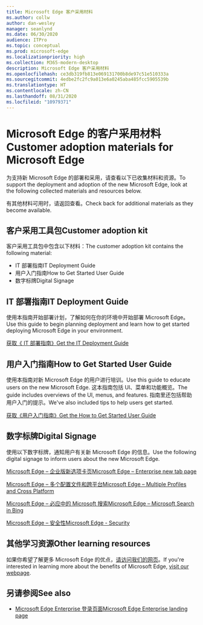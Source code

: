 ```yaml
---
title: Microsoft Edge 客户采用材料
ms.author: collw
author: dan-wesley
manager: seanlynd
ms.date: 06/30/2020
audience: ITPro
ms.topic: conceptual
ms.prod: microsoft-edge
ms.localizationpriority: high
ms.collection: M365-modern-desktop
description: Microsoft Edge 客户采用材料
ms.openlocfilehash: ce3db319fb813e069131700b8de97c51e510333a
ms.sourcegitcommit: 4edbe2fc2fc9a013e6a0245aba485fcc5905539b
ms.translationtype: HT
ms.contentlocale: zh-CN
ms.lasthandoff: 08/31/2020
ms.locfileid: "10979371"
---
```

# <span data-ttu-id="1d22b-103">Microsoft Edge 的客户采用材料</span><span class="sxs-lookup"><span data-stu-id="1d22b-103">Customer adoption materials for Microsoft Edge</span></span>

<span data-ttu-id="1d22b-104">为支持新 Microsoft Edge 的部署和采用，请查看以下已收集材料和资源。</span><span class="sxs-lookup"><span data-stu-id="1d22b-104">To support the deployment and adoption of the new Microsoft Edge, look at the following collected materials and resources below.</span></span>

<span data-ttu-id="1d22b-105">有其他材料可用时，请返回查看。</span><span class="sxs-lookup"><span data-stu-id="1d22b-105">Check back for additional materials as they become available.</span></span>

## <span data-ttu-id="1d22b-106">客户采用工具包</span><span class="sxs-lookup"><span data-stu-id="1d22b-106">Customer adoption kit</span></span>

<span data-ttu-id="1d22b-107">客户采用工具包中包含以下材料：</span><span class="sxs-lookup"><span data-stu-id="1d22b-107">The customer adoption kit contains the following material:</span></span>

- <span data-ttu-id="1d22b-108">IT 部署指南</span><span class="sxs-lookup"><span data-stu-id="1d22b-108">IT Deployment Guide</span></span>
- <span data-ttu-id="1d22b-109">用户入门指南</span><span class="sxs-lookup"><span data-stu-id="1d22b-109">How to Get Started User Guide</span></span>
- <span data-ttu-id="1d22b-110">数字标牌</span><span class="sxs-lookup"><span data-stu-id="1d22b-110">Digital Signage</span></span>

## <span data-ttu-id="1d22b-111">IT 部署指南</span><span class="sxs-lookup"><span data-stu-id="1d22b-111">IT Deployment Guide</span></span>

<span data-ttu-id="1d22b-112">使用本指南开始部署计划，了解如何在你的环境中开始部署 Microsoft Edge。</span><span class="sxs-lookup"><span data-stu-id="1d22b-112">Use this guide to begin planning deployment and learn how to get started deploying Microsoft Edge in your environment.</span></span>

[<span data-ttu-id="1d22b-113">获取《 IT 部署指南》</span><span class="sxs-lookup"><span data-stu-id="1d22b-113">Get the IT Deployment Guide</span></span>](media/customer-adoption-not-md/commercial-deployment-guide-microsoft-edge.pdf)

## <span data-ttu-id="1d22b-114">用户入门指南</span><span class="sxs-lookup"><span data-stu-id="1d22b-114">How to Get Started User Guide</span></span>

<span data-ttu-id="1d22b-115">使用本指南对新 Microsoft Edge 的用户进行培训。</span><span class="sxs-lookup"><span data-stu-id="1d22b-115">Use this guide to educate users on the new Microsoft Edge.</span></span> <span data-ttu-id="1d22b-116">这本指南包括 UI、菜单和功能概览。</span><span class="sxs-lookup"><span data-stu-id="1d22b-116">The guide includes overviews of the UI, menus, and features.</span></span> <span data-ttu-id="1d22b-117">指南里还包括帮助用户入门的提示。</span><span class="sxs-lookup"><span data-stu-id="1d22b-117">We've also included tips to help users get started.</span></span>

[<span data-ttu-id="1d22b-118">获取《用户入门指南》</span><span class="sxs-lookup"><span data-stu-id="1d22b-118">Get the How to Get Started User Guide</span></span>](media/customer-adoption-not-md/microsoft-edge-how-to-get-started-user-guide.pdf)

## <span data-ttu-id="1d22b-119">数字标牌</span><span class="sxs-lookup"><span data-stu-id="1d22b-119">Digital Signage</span></span>

<span data-ttu-id="1d22b-120">使用以下数字标牌，通知用户有关新 Microsoft Edge 的信息。</span><span class="sxs-lookup"><span data-stu-id="1d22b-120">Use the following digital signage to inform users about the new Microsoft Edge.</span></span>

[<span data-ttu-id="1d22b-121">Microsoft Edge – 企业版新选项卡页</span><span class="sxs-lookup"><span data-stu-id="1d22b-121">Microsoft Edge – Enterprise new tab page</span></span>](media/customer-adoption-not-md/microsoft-edge-digital-signage-enterprise-new-tab-page.pdf)

[<span data-ttu-id="1d22b-122">Microsoft Edge – 多个配置文件和跨平台</span><span class="sxs-lookup"><span data-stu-id="1d22b-122">Microsoft Edge – Multiple Profiles and Cross Platform</span></span>](https://officedocs-cdn.azureedge.net/microsoft-edge-digital-signage-multiple-profiles-and-cross-platform.pdf)

[<span data-ttu-id="1d22b-123">Microsoft Edge – 必应中的 Microsoft 搜索</span><span class="sxs-lookup"><span data-stu-id="1d22b-123">Microsoft Edge – Microsoft Search in Bing</span></span>](https://officedocs-cdn.azureedge.net/microsoft-edge-digital-signage-microsoft-search-in-bing.pdf)

[<span data-ttu-id="1d22b-124">Microsoft Edge – 安全性</span><span class="sxs-lookup"><span data-stu-id="1d22b-124">Microsoft Edge - Security</span></span>](media/customer-adoption-not-md/microsoft-edge-digital-signage-security.pdf)

## <span data-ttu-id="1d22b-125">其他学习资源</span><span class="sxs-lookup"><span data-stu-id="1d22b-125">Other learning resources</span></span>

<span data-ttu-id="1d22b-126">如果你希望了解更多 Microsoft Edge 的优点，[请访问我们的网页](https://www.microsoft.com/edge/business)。</span><span class="sxs-lookup"><span data-stu-id="1d22b-126">If you're interested in learning more about the benefits of Microsoft Edge, [visit our webpage](https://www.microsoft.com/edge/business).</span></span>

## <span data-ttu-id="1d22b-127">另请参阅</span><span class="sxs-lookup"><span data-stu-id="1d22b-127">See also</span></span>

- [<span data-ttu-id="1d22b-128">Microsoft Edge Enterprise 登录页面</span><span class="sxs-lookup"><span data-stu-id="1d22b-128">Microsoft Edge Enterprise landing page</span></span>](https://aka.ms/EdgeEnterprise)
